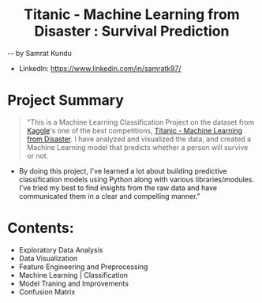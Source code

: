 # <center>Titanic - Machine Learning from Disaster : Survival Prediction<center>

-- by Samrat Kundu

- LinkedIn: https://www.linkedin.com/in/samratk97/

# Project Summary
> "This is a Machine Learning Classification Project on the dataset from [Kaggle](https://www.kaggle.com/)'s one of the best competitions, [Titanic - Machine Learning from Disaster](https://www.kaggle.com/c/titanic). I have analyzed and visualized the data, and created a Machine Learning model that predicts whether a person will survive or not.

- By doing this project, I've learned a lot about building predictive classification models using Python along with various libraries/modules. I've tried my best to find insights from the raw data and have communicated them in a clear and compelling manner."

# Contents:
- Exploratory Data Analysis
- Data Visualization
- Feature Engineering and Preprocessing
- Machine Learning | Classification
- Model Traning and Improvements
- Confusion Matrix
